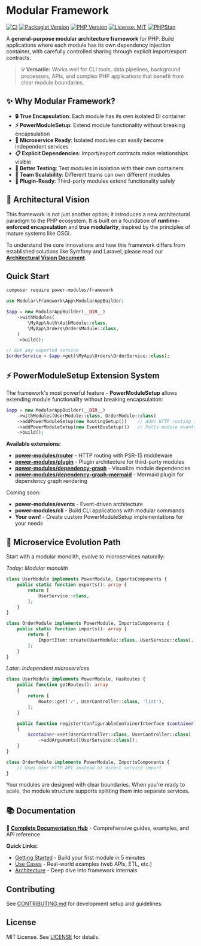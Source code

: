# Modular Framework

[![CI](https://github.com/power-modules/framework/actions/workflows/php.yml/badge.svg)](https://github.com/power-modules/framework/actions/workflows/php.yml)
[![Packagist Version](https://img.shields.io/packagist/v/power-modules/framework)](https://packagist.org/packages/power-modules/framework)
[![PHP Version](https://img.shields.io/packagist/php-v/power-modules/framework)](https://packagist.org/packages/power-modules/framework)
[![License: MIT](https://img.shields.io/badge/License-MIT-yellow.svg)](LICENSE)
[![PHPStan](https://img.shields.io/badge/PHPStan-level%208-blue)](#)

A **general-purpose modular architecture framework** for PHP. Build applications where each module has its own dependency injection container, with carefully controlled sharing through explicit import/export contracts.

> **💡 Versatile:** Works well for CLI tools, data pipelines, background processors, APIs, and complex PHP applications that benefit from clear module boundaries.

## ✨ Why Modular Framework?

- **🔒 True Encapsulation**: Each module has its own isolated DI container
- **⚡ PowerModuleSetup**: Extend module functionality without breaking encapsulation
- **🚀 Microservice Ready**: Isolated modules can easily become independent services
- **📋 Explicit Dependencies**: Import/export contracts make relationships visible  
- **🧪 Better Testing**: Test modules in isolation with their own containers
- **👥 Team Scalability**: Different teams can own different modules
- **🔌 Plugin-Ready**: Third-party modules extend functionality safely

## 🚀 Architectural Vision

This framework is not just another option; it introduces a new architectural paradigm to the PHP ecosystem. It is built on a foundation of **runtime-enforced encapsulation** and **true modularity**, inspired by the principles of mature systems like OSGi.

To understand the core innovations and how this framework differs from established solutions like Symfony and Laravel, please read our **[Architectural Vision Document](ARCHITECTURAL_VISION.md)**.

## Quick Start

```bash
composer require power-modules/framework
```

```php
use Modular\Framework\App\ModularAppBuilder;

$app = new ModularAppBuilder(__DIR__)
    ->withModules(
        \MyApp\Auth\AuthModule::class,
        \MyApp\Orders\OrdersModule::class,
    )
    ->build();

// Get any exported service
$orderService = $app->get(\MyApp\Orders\OrderService::class);
```

## ⚡ PowerModuleSetup Extension System

The framework's most powerful feature - **PowerModuleSetup** allows extending module functionality without breaking encapsulation:

```php
$app = new ModularAppBuilder(__DIR__)
    ->withModules(UserModule::class, OrderModule::class)
    ->addPowerModuleSetup(new RoutingSetup())    // Adds HTTP routing to modules implementing HasRoutes interface
    ->addPowerModuleSetup(new EventBusSetup())   // Pulls module events and handlers into a central event bus
    ->build();
```

**Available extensions:**
- [**power-modules/router**](https://github.com/power-modules/router) - HTTP routing with PSR-15 middleware
- [**power-modules/plugin**](https://github.com/power-modules/plugin) - Plugin architecture for third-party modules
- [**power-modules/dependency-graph**](https://github.com/power-modules/dependency-graph) - Visualize module dependencies
- [**power-modules/dependency-graph-mermaid**](https://github.com/power-modules/dependency-graph-mermaid) - Mermaid plugin for dependency graph rendering

Coming soon:
- **power-modules/events** - Event-driven architecture
- **power-modules/cli** - Build CLI applications with modular commands
- **Your own!** - Create custom PowerModuleSetup implementations for your needs

## 🚀 Microservice Evolution Path

Start with a modular monolith, evolve to microservices naturally:

*Today: Modular monolith*
```php
class UserModule implements PowerModule, ExportsComponents {
    public static function exports(): array {
        return [
            UserService::class,
        ];
    }
}

class OrderModule implements PowerModule, ImportsComponents {
    public static function imports(): array {
        return [
            ImportItem::create(UserModule::class, UserService::class),
        ];
    }
}
```

*Later: Independent microservices*
```php
class UserModule implements PowerModule, HasRoutes {
    public function getRoutes(): array
    {
        return [
            Route::get('/', UserController::class, 'list'),
        ];
    }

    public function register(ConfigurableContainerInterface $container): void
    {
        $container->set(UserController::class, UserController::class)
            ->addArguments([UserService::class]);
    }
}

class OrderModule implements PowerModule, ImportsComponents {
    // Uses User HTTP API instead of direct service import
}
```

Your modules are designed with clear boundaries. When you're ready to scale, the module structure supports splitting them into separate services.

## 📚 Documentation

**📖 [Complete Documentation Hub](docs/README.md)** - Comprehensive guides, examples, and API reference

**Quick Links:**
- [Getting Started](docs/getting-started.md) - Build your first module in 5 minutes
- [Use Cases](docs/use-cases/README.md) - Real-world examples (web APIs, ETL, etc.)
- [Architecture](docs/architecture.md) - Deep dive into framework internals



## Contributing

See [CONTRIBUTING.md](CONTRIBUTING.md) for development setup and guidelines.

## License

MIT License. See [LICENSE](LICENSE) for details.